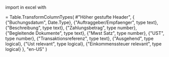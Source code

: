 import in excel with

= Table.TransformColumnTypes( #"Höher gestufte Header", { {"Buchungsdatum", Date.Type}, {"Auftraggeber/Empfaenger", type text}, {"Beschreibung", type text}, {"Zahlungsbetrag", type number}, {"Begleitende Dokumente", type text}, {"Mwst Satz", type number}, {"UST", type number}, {"Transaktionsreferenz", type text}, {"Ausgehend", type logical}, {"Ust relevant", type logical}, {"Einkommenssteuer relevant", type logical} }, "en-US" )
